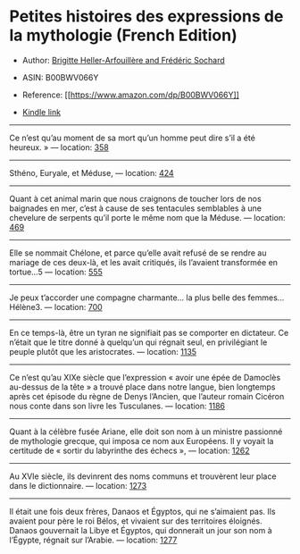 # Petites histoires des expressions de la mythologie (French Edition)

* Author: [Brigitte Heller-Arfouillère and Frédéric Sochard](https://www.amazon.comundefined)
* ASIN: B00BWV066Y




* Reference: [[https://www.amazon.com/dp/B00BWV066Y]]
* [Kindle link](kindle://book?action=open&asin=B00BWV066Y)


---
Ce n’est qu’au moment de sa mort qu’un homme peut dire s’il a été heureux. » — location: [358](kindle://book?action=open&asin=B00BWV066Y&location=358)

---
Sthéno, Euryale, et Méduse, — location: [424](kindle://book?action=open&asin=B00BWV066Y&location=424)

---
Quant à cet animal marin que nous craignons de toucher lors de nos baignades en mer, c’est à cause de ses tentacules semblables à une chevelure de serpents qu’il porte le même nom que la Méduse. — location: [469](kindle://book?action=open&asin=B00BWV066Y&location=469)

---
Elle se nommait Chélone, et parce qu’elle avait refusé de se rendre au mariage de ces deux-là, et les avait critiqués, ils l’avaient transformée en tortue…5 — location: [555](kindle://book?action=open&asin=B00BWV066Y&location=555)

---
Je peux t’accorder une compagne charmante… la plus belle des femmes… Hélène3. — location: [700](kindle://book?action=open&asin=B00BWV066Y&location=700)

---
En ce temps-là, être un tyran ne signifiait pas se comporter en dictateur. Ce n’était que le titre donné à quelqu’un qui régnait seul, en privilégiant le peuple plutôt que les aristocrates. — location: [1135](kindle://book?action=open&asin=B00BWV066Y&location=1135)

---
Ce n’est qu’au XIXe siècle que l’expression « avoir une épée de Damoclès au-dessus de la tête » a trouvé place dans notre langue, bien longtemps après cet épisode du règne de Denys l’Ancien, que l’auteur romain Cicéron nous conte dans son livre les Tusculanes. — location: [1186](kindle://book?action=open&asin=B00BWV066Y&location=1186)

---
Quant à la célèbre fusée Ariane, elle doit son nom à un ministre passionné de mythologie grecque, qui imposa ce nom aux Européens. Il y voyait la certitude de « sortir du labyrinthe des échecs », — location: [1262](kindle://book?action=open&asin=B00BWV066Y&location=1262)

---
Au XVIe siècle, ils devinrent des noms communs et trouvèrent leur place dans le dictionnaire. — location: [1273](kindle://book?action=open&asin=B00BWV066Y&location=1273)

---
Il était une fois deux frères, Danaos et Égyptos, qui ne s’aimaient pas. Ils avaient pour père le roi Bélos, et vivaient sur des territoires éloignés. Danaos gouvernait la Libye et Égyptos, qui donnerait un jour son nom à l’Égypte, régnait sur l’Arabie. — location: [1277](kindle://book?action=open&asin=B00BWV066Y&location=1277)

